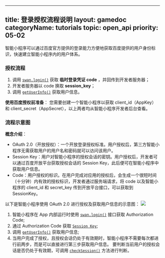 
---
title: 登录授权流程说明
layout: gamedoc
categoryName: tutorials
topic: open_api
priority: 05-02
---


智能小程序可以通过百度官方提供的登录能力方便地获取百度提供的用户身份标识，快速建立智能小程序内的用户体系。

### 授权流程
1. 调用 [`swan.login()`](/game/api/openApi/login/#swan-login) 获取 **临时登录凭证 code** ，并回传到开发者服务器；
2. 开发者服务器以 code 换取 **session_key**；
3. 调用 [`getUserInfo()`](/game/api/openApi/openData/#swan-getUserInfo) 获取用户信息。

**使用百度授权前准备**：
您需要创建一个智能小程序以获取 client\_id（AppKey）和 client\_secret（AppSecret），以上两者均从智能小程序开发者后台查看。

### 流程示意图
**概念介绍**：
* OAuth 2.0（开放授权）：一个开放登录授权标准。用户授权后，第三方智能小程序无需获取用户的用户名和密码就可以访问该用户。
* Session Key：用户对智能小程序的授权会话的密钥。用户授权后，开发者可以通过百度开放平台获取授权会话的 Session Key，此后便可在智能小程序中获取用户信息。
* Code：用户授权的标识。在用户完成对应用的授权后，会生成一个很短时间（十分钟）内有效的授权标识，开发者通过服务端请求，将 code 以及智能小程序的 client\_id 和 secret\_key 传到开放平台接口，可以获取到 SessionKey。

以下是智能小程序使用 OAuth 2.0 进行授权及获取用户信息的示意图：
![](/images/tutorial/oauth.png)

1. 智能小程序在 App 内部运行时使用 [`swan.login()`](/game/api/openApi/login/#swan-login) 接口获取 Authorization Code;
2. 通过 Authorization Code 获取 [`Session Key`](/game/api/openApi/login/#Session-Key);
3. 调用 [`getUserInfo()`](/game/api/openApi/openData/#swan-getUserInfo) 获取用户信息;
4. 当用户完成了授权，且授权会话仍处于有效期时，智能小程序不需要每次都进行前两步，而是可以直接进行第三步获取用户信息。
要判断当前用户的授权会话是否仍处于有效期，可调用 [`checkSession()`](/game/api/openApi/login/#swan-checkSession) 方法进行判断。